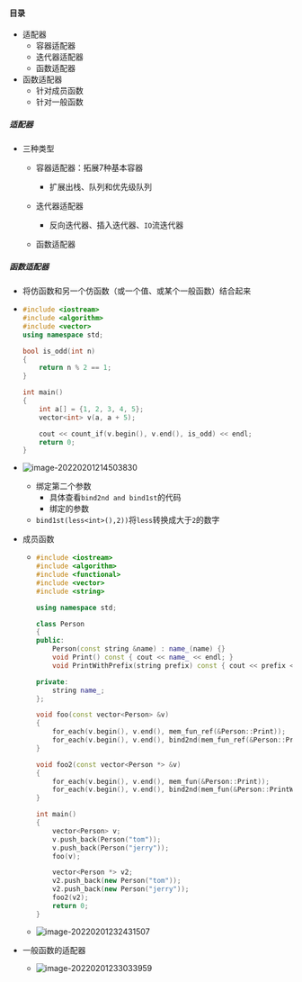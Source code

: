 #### 目录

* 适配器
  * 容器适配器
  * 迭代器适配器
  * 函数适配器
* 函数适配器
  * 针对成员函数
  * 针对一般函数

##### 适配器

* 三种类型

  * 容器适配器：拓展7种基本容器
    * 扩展出栈、队列和优先级队列

  * 迭代器适配器
    * 反向迭代器、插入迭代器、`IO`流迭代器
  * 函数适配器

##### 函数适配器

* 将仿函数和另一个仿函数（或一个值、或某个一般函数）结合起来

* ```cpp
  #include <iostream>
  #include <algorithm>
  #include <vector>
  using namespace std;
  
  bool is_odd(int n)
  {
      return n % 2 == 1;
  }
  
  int main()
  {
      int a[] = {1, 2, 3, 4, 5};
      vector<int> v(a, a + 5);
  
      cout << count_if(v.begin(), v.end(), is_odd) << endl;
      return 0;
  }
  ```

* ![image-20220201214503830](%E9%80%82%E9%85%8D%E5%99%A8.assets/image-20220201214503830.png)

  * 绑定第二个参数
    * 具体查看`bind2nd and bind1st`的代码
    * 绑定的参数
  * `bind1st(less<int>(),2))`将`less`转换成大于`2`的数字

* 成员函数

  * ```cpp
    #include <iostream>
    #include <algorithm>
    #include <functional>
    #include <vector>
    #include <string>
    
    using namespace std;
    
    class Person
    {
    public:
        Person(const string &name) : name_(name) {}
        void Print() const { cout << name_ << endl; }
        void PrintWithPrefix(string prefix) const { cout << prefix << name_ << endl; }
    
    private:
        string name_;
    };
    
    void foo(const vector<Person> &v)
    {
        for_each(v.begin(), v.end(), mem_fun_ref(&Person::Print));
        for_each(v.begin(), v.end(), bind2nd(mem_fun_ref(&Person::PrintWithPrefix), "person:"));
    }
    
    void foo2(const vector<Person *> &v)
    {
        for_each(v.begin(), v.end(), mem_fun(&Person::Print));
        for_each(v.begin(), v.end(), bind2nd(mem_fun(&Person::PrintWithPrefix), "person:"));
    }
    
    int main()
    {
        vector<Person> v;
        v.push_back(Person("tom"));
        v.push_back(Person("jerry"));
        foo(v);
    
        vector<Person *> v2;
        v2.push_back(new Person("tom"));
        v2.push_back(new Person("jerry"));
        foo2(v2);
        return 0;
    }
    ```

  * ![image-20220201232431507](%E9%80%82%E9%85%8D%E5%99%A8.assets/image-20220201232431507.png)

* 一般函数的适配器
  * ![image-20220201233033959](%E9%80%82%E9%85%8D%E5%99%A8.assets/image-20220201233033959.png)
  
  